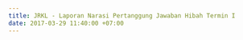 ```yaml
---
title: JRKL - Laporan Narasi Pertanggung Jawaban Hibah Termin I
date: 2017-03-29 11:40:00 +07:00
---
```


